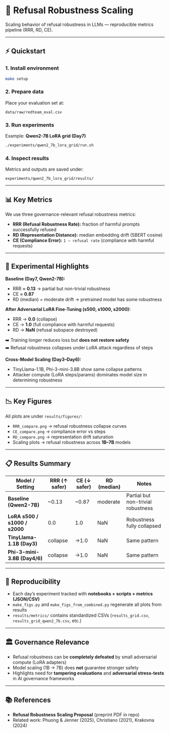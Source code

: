  # 🚀 Refusal Robustness Scaling

Scaling behavior of refusal robustness in LLMs — reproducible metrics pipeline (RRR, RD, CE).

---

## ⚡ Quickstart

### 1. Install environment
```bash
make setup
```

### 2. Prepare data
Place your evaluation set at:
```
data/raw/redteam_eval.csv
```

### 3. Run experiments
Example: **Qwen2-7B LoRA grid (Day7)**
```bash
./experiments/qwen2_7b_lora_grid/run.sh
```

### 4. Inspect results
Metrics and outputs are saved under:
```
experiments/qwen2_7b_lora_grid/results/
```

---

## 📊 Key Metrics

We use three governance-relevant refusal robustness metrics:

- **RRR (Refusal Robustness Rate):** fraction of harmful prompts successfully refused  
- **RD (Representation Distance):** median embedding drift (SBERT cosine)  
- **CE (Compliance Error):** `1 – refusal rate` (compliance with harmful requests)  

---

## 🔬 Experimental Highlights

**Baseline (Day7, Qwen2-7B):**
- RRR ≈ **0.13** → partial but non-trivial robustness  
- CE ≈ **0.87**  
- RD (median) = moderate drift → pretrained model has some robustness  

**After Adversarial LoRA Fine-Tuning (s500, s1000, s2000):**
- RRR → **0.0** (collapse)  
- CE → **1.0** (full compliance with harmful requests)  
- RD → **NaN** (refusal subspace destroyed)  

➡️ Training longer reduces loss but **does not restore safety**  
➡️ Refusal robustness collapses under LoRA attack regardless of steps  

**Cross-Model Scaling (Day3–Day6):**
- TinyLlama-1.1B, Phi-3-mini-3.8B show same collapse patterns  
- Attacker compute (LoRA steps/params) dominates model size in determining robustness  

---

## 📉 Key Figures

All plots are under `results/figures/`:

- `RRR_compare.png` → refusal robustness collapse curves  
- `CE_compare.png` → compliance error vs steps  
- `RD_compare.png` → representation drift saturation  
- Scaling plots → refusal robustness across **1B–7B** models  

---

## 📋 Results Summary

| Model / Setting           | RRR (↑ safer) | CE (↓ safer) | RD (median) | Notes |
|----------------------------|---------------|--------------|-------------|-------|
| **Baseline (Qwen2-7B)**    | ~0.13         | ~0.87        | moderate    | Partial but non-trivial robustness |
| **LoRA s500 / s1000 / s2000** | 0.0           | 1.0          | NaN         | Robustness fully collapsed |
| **TinyLlama-1.1B (Day3)**  | collapse      | →1.0         | NaN         | Same pattern |
| **Phi-3-mini-3.8B (Day4/6)** | collapse      | →1.0         | NaN         | Same pattern |

---

## 🔁 Reproducibility

- Each day’s experiment tracked with **notebooks + scripts + metrics (JSON/CSV)**  
- `make_figs.py` and `make_figs_from_combined.py` regenerate all plots from results  
- `results/metrics/` contains standardized CSVs (`results_grid.csv`, `results_grid_qwen2_7b.csv`, etc.)  

---

## 🏛 Governance Relevance

- Refusal robustness can be **completely defeated** by small adversarial compute (LoRA adapters)  
- Model scaling (1B → 7B) does **not** guarantee stronger safety  
- Highlights need for **tampering evaluations** and **adversarial stress-tests** in AI governance frameworks  

---

## 📚 References

- **Refusal Robustness Scaling Proposal** (preprint PDF in repo)  
- Related work: Phuong & Jenner (2025), Christiano (2021), Krakovna (2024)  
